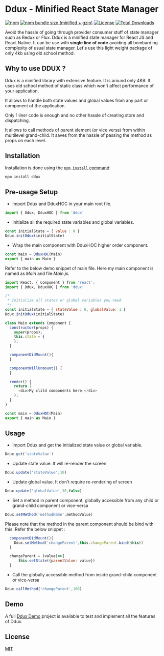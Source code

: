 # Ddux - Minified React State Manager

[![npm](https://img.shields.io/npm/v/ddux.svg)](https://www.npmjs.com/package/ddux)
[![npm bundle size (minified + gzip)](https://img.shields.io/bundlephobia/minzip/ddux.svg)](https://bundlephobia.com/result?p=ddux)
[![License](https://img.shields.io/:license-MIT-blue.svg)](./LICENSE)
[![Total Downloads](https://badgen.net/npm/dt/ddux)](https://www.npmjs.com/package/ddux)

Avoid the hassle of going through provider consumer stuff of state manager such as Redux or Flux. Ddux is a minified state manager for React JS and React Native. It can be use with **single line of code** avoiding all bombarding complexity of usual state manager. Let's use this light weight package of only 4kb using old school method.

## Why to use DDUX ?
Ddux is a minified library with extensive feature. It is around only 4KB. It uses old school method of static class which won't affect performance of your application.

It allows to handle both state values and global values from any part or component of the application.

Only 1 liner code is enough and no other hassle of creating store and dispatching.

It allows to call methods of parent element (or vice versa) from within multilevel grand-child. It saves from the hassle of  passing the method as props on each level.

## Installation

Installation is done using the
[`npm install` command](https://docs.npmjs.com/getting-started/installing-npm-packages-locally):

```bash
npm install ddux
```
## Pre-usage Setup
- Import Ddux and DduxHOC in your main root file.
```js
import { Ddux, DduxHOC } from 'ddux'
```
- Initialize all the required state variables and global variables. 

```js
const initialState = { value : 0 }
Ddux.initDdux(initialState)
```
- Wrap the main component with DduxHOC higher order component.

```js
const main = DduxHOC(Main)
export { main as Main }
```
Refer to the below demo snippet of main file. Here my main component is named as *Main* and file *Main.js*.

```js
import React, { Component } from 'react';
import { Ddux, DduxHOC } from 'ddux'

/*
 * Initialize all states or global variables you need
 */
const initialState = { stateValue : 0, globalValue: 1 }
Ddux.initDdux(initialState)

class Main extends Component {
  constructor(props) {
    super(props);
    this.state = {
    };
  }

  componentDidMount(){
  }

  componentWillUnmount() {
  }

  render() {
    return (
      <div>My clild components here.</div>
    );
  }
}

const main = DduxHOC(Main)
export { main as Main }
```
## Usage
- Import Ddux and get the initialized state value or global variable.
```js
Ddux.get('stateValue')
```
- Update state value. It will re-render the screen
```js
Ddux.update('stateValue',10)
```
- Update global value. It don't require re-rendering of screen
```js
Ddux.update('globalValue',10,false)
```
- Set a method in parent component, globally accessible from any child or grand-child component or vice-versa
```js
Ddux.setMethod('methodName',methodValue)
```
Please note that the method in the parent component should be bind with this. Refer the below snippet :
```js
  componentDidMount(){
    Ddux.setMethod('changeParent',this.changeParent.bind(this))
  }

  changeParent = (value)=>{
      this.setState({parentValue: value})
  }
```
- Call the globally accessible method from inside grand-child component or vice-versa
```js
Ddux.callMethod('changeParent',100)
```

## Demo
A full [Ddux Demo](https://docs.npmjs.com/getting-started/installing-npm-packages-locally) project is available to test and implement all the features of Ddux. 

## License
[MIT](https://choosealicense.com/licenses/mit/)
